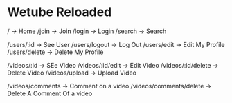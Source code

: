 # Wetube Reloaded

/ -> Home
/join -> Join
/login -> Login
/search -> Search

/users/:id -> See User
/users/logout -> Log Out
/users/edit -> Edit My Profile
/users/delete -> Delete My Profile

/videos/:id -> SEe Video
/videos/:id/edit -> Edit Video
/videos/:id/delete -> Delete Video
/videos/upload -> Upload Video


/videos/comments -> Comment on a video
/videos/comments/delete -> Delete A Comment Of a video